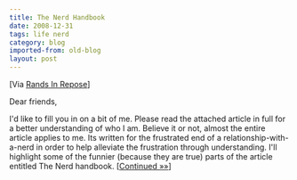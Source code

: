 ```yaml
---
title: The Nerd Handbook
date: 2008-12-31
tags: life nerd
category: blog
imported-from: old-blog
layout: post
---
```


[Via [Rands In Repose](http://www.randsinrepose.com:80/archives/2007/11/11/the_nerd_handbook.html)]

Dear friends,

I'd like to fill you in on a bit of me. Please read the attached article in full for a better understanding of who I am. Believe it or not, almost the entire article applies to me. Its written for the frustrated end of a relationship-with-a-nerd in order to help alleviate the frustration through understanding. I'll highlight some of the funnier (because they are true) parts of the article entitled The Nerd handbook.   [[Continued »»](http://www.randsinrepose.com:80/archives/2007/11/11/the_nerd_handbook.html)]

